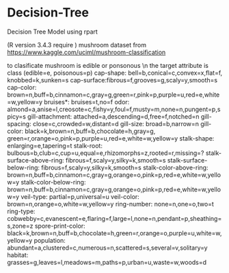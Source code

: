 # Decision-Tree
Decision Tree Model using rpart

(R version 3.4.3 require ) 
mushroom dataset from https://www.kaggle.com/uciml/mushroom-classification

to clasificate mushroom is edible or ponsonous \n
the target attribute is class (edible=e, poisonous=p)
cap-shape: bell=b,conical=c,convex=x,flat=f, knobbed=k,sunken=s 
cap-surface:fibrous=f,grooves=g,scaly=y,smooth=s 
cap-color: brown=n,buff=b,cinnamon=c,gray=g,green=r,pink=p,purple=u,red=e,white=w,yellow=y 
bruises*: bruises=t,no=f 
odor: almond=a,anise=l,creosote=c,fishy=y,foul=f,musty=m,none=n,pungent=p,spicy=s
gill-attachment: attached=a,descending=d,free=f,notched=n 
gill-spacing: close=c,crowded=w,distant=d
gill-size: broad=b,narrow=n 
gill-color: black=k,brown=n,buff=b,chocolate=h,gray=g, green=r,orange=o,pink=p,purple=u,red=e,white=w,yellow=y 
stalk-shape: enlarging=e,tapering=t 
stalk-root: bulbous=b,club=c,cup=u,equal=e,rhizomorphs=z,rooted=r,missing=? 
stalk-surface-above-ring: fibrous=f,scaly=y,silky=k,smooth=s
stalk-surface-below-ring: fibrous=f,scaly=y,silky=k,smooth=s 
stalk-color-above-ring: brown=n,buff=b,cinnamon=c,gray=g,orange=o,pink=p,red=e,white=w,yellow=y 
stalk-color-below-ring: brown=n,buff=b,cinnamon=c,gray=g,orange=o,pink=p,red=e,white=w,yellow=y 
veil-type: partial=p,universal=u 
veil-color: brown=n,orange=o,white=w,yellow=y 
ring-number: none=n,one=o,two=t 
ring-type: cobwebby=c,evanescent=e,flaring=f,large=l,none=n,pendant=p,sheathing=s,zone=z 
spore-print-color: black=k,brown=n,buff=b,chocolate=h,green=r,orange=o,purple=u,white=w,yellow=y 
population: abundant=a,clustered=c,numerous=n,scattered=s,several=v,solitary=y 
habitat: grasses=g,leaves=l,meadows=m,paths=p,urban=u,waste=w,woods=d

